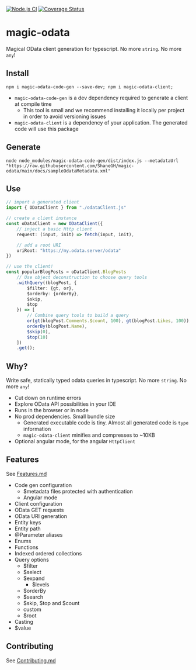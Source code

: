 [![Node.js CI](https://github.com/ShaneGH/magic-odata/actions/workflows/node.js.yml/badge.svg)](https://github.com/ShaneGH/magic-odata/actions/workflows/node.js.yml) [![Coverage Status](https://coveralls.io/repos/github/ShaneGH/magic-odata/badge.svg?branch=main)](https://coveralls.io/github/ShaneGH/magic-odata?branch=main)


# magic-odata
Magical OData client generation for typescript. No more `string`. No more `any`!

## Install

`npm i magic-odata-code-gen --save-dev; npm i magic-odata-client;`

 * `magic-odata-code-gen` is a dev dependency required to generate a client at compile time
     * This tool is small and we recommend installing it locally per project in order to avoid versioning issues
 * `magic-odata-client` is a dependency of your application. The generated code will use this package

## Generate

`node node_modules/magic-odata-code-gen/dist/index.js --metadataUrl "https://raw.githubusercontent.com/ShaneGH/magic-odata/main/docs/sampleOdataMetadata.xml"`

## Use

```typescript
// import a generated client
import { ODataClient } from "./odataClient.js"

// create a client instance
const oDataClient = new ODataClient({
    // inject a basic Http client
    request: (input, init) => fetch(input, init),

    // add a root URI
    uriRoot: "https://my.odata.server/odata"
})

// use the client!
const popularBlogPosts = oDataClient.BlogPosts
    // Use object deconstruction to choose query tools
    .withQuery((blogPost, {
        $filter: {gt, or}, 
        $orderby: {orderBy}, 
        $skip, 
        $top
    }) => [ 
        // Combine query tools to build a query
        or(gt(blogPost.Comments.$count, 100), gt(blogPost.Likes, 100)),
        orderBy(blogPost.Name),
        $skip(0),
        $top(10)
    ])
    .get();
```

## Why?

Write safe, statically typed odata queries in typescript. No more `string`. No more `any`!

 * Cut down on runtime errors
 * Explore OData API possibilities in your IDE
 * Runs in the browser or in node
 * No prod dependencies. Small bundle size
    * Generated executable code is tiny. Almost all generated code is `type` information
    * `magic-odata-client` minifies and compresses to ~10KB
 * Optional angular mode, for the angular `HttpClient`

## Features

 See [Features.md](https://github.com/ShaneGH/magic-odata/blob/main/docs/Features.md)

 * Code gen configuration
    * $metadata files protected with authentication
    * Angular mode
 * Client configuration
 * OData GET requests
 * OData URI generation
 * Entity keys
 * Entity path
 * @Parameter aliases
 * Enums
 * Functions
 * Indexed ordered collections
 * Query options
    * $filter
    * $select
    * $expand
        * $levels
    * $orderBy
    * $search
    * $skip, $top and $count
    * custom
    * $root
 * Casting
 * $value

## Contributing

See [Contributing.md](https://github.com/ShaneGH/magic-odata/blob/main/Contributing.md)